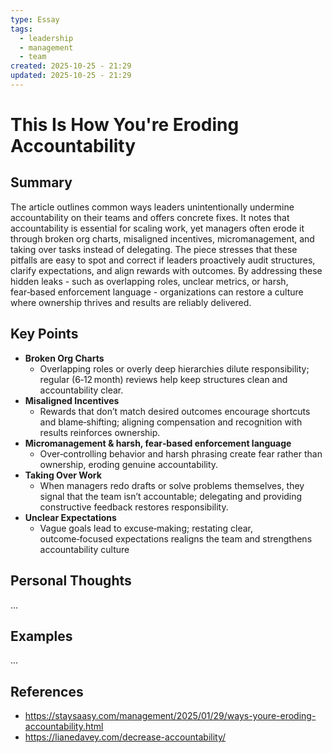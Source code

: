 ```yaml
---
type: Essay
tags:
  - leadership
  - management
  - team
created: 2025-10-25 - 21:29
updated: 2025-10-25 - 21:29
---
```

# This Is How You're Eroding Accountability

## Summary

The article outlines common ways leaders unintentionally undermine accountability on their teams and offers concrete fixes. It notes that accountability is essential for scaling work, yet managers often erode it through broken org charts, misaligned incentives, micromanagement, and taking over tasks instead of delegating. The piece stresses that these pitfalls are easy to spot and correct if leaders proactively audit structures, clarify expectations, and align rewards with outcomes. By addressing these hidden leaks - such as overlapping roles, unclear metrics, or harsh, fear‑based enforcement language - organizations can restore a culture where ownership thrives and results are reliably delivered.

## Key Points

- **Broken Org Charts** 
	- Overlapping roles or overly deep hierarchies dilute responsibility; regular (6‑12 month) reviews help keep structures clean and accountability clear.
- **Misaligned Incentives** 
	- Rewards that don’t match desired outcomes encourage shortcuts and blame‑shifting; aligning compensation and recognition with results reinforces ownership.
- **Micromanagement & harsh, fear‑based enforcement language** 
	- Over‑controlling behavior and harsh phrasing create fear rather than ownership, eroding genuine accountability.
- **Taking Over Work** 
	- When managers redo drafts or solve problems themselves, they signal that the team isn’t accountable; delegating and providing constructive feedback restores responsibility.
- **Unclear Expectations** 
	- Vague goals lead to excuse‑making; restating clear, outcome‑focused expectations realigns the team and strengthens accountability culture

## Personal Thoughts

...

## Examples

...

## References

- https://staysaasy.com/management/2025/01/29/ways-youre-eroding-accountability.html
- https://lianedavey.com/decrease-accountability/
